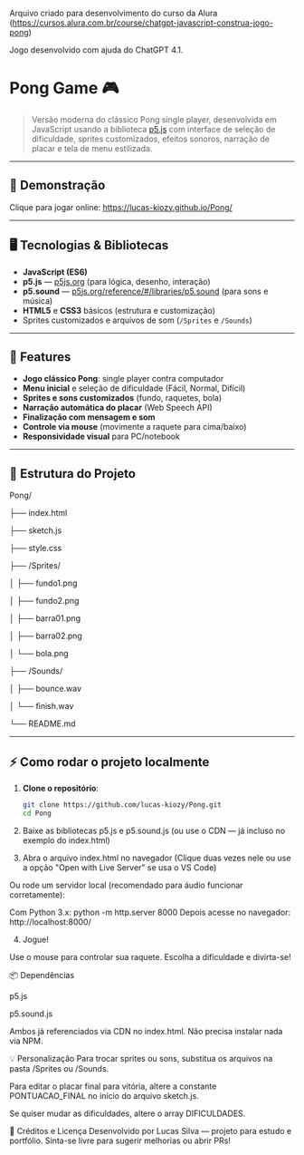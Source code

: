 Arquivo criado para desenvolvimento do curso da Alura (https://cursos.alura.com.br/course/chatgpt-javascript-construa-jogo-pong)

Jogo desenvolvido com ajuda do ChatGPT 4.1.

# Pong Game 🎮

> Versão moderna do clássico Pong single player, desenvolvida em JavaScript usando a biblioteca [p5.js](https://p5js.org/) com interface de seleção de dificuldade, sprites customizados, efeitos sonoros, narração de placar e tela de menu estilizada.

---

## 🚀 Demonstração

Clique para jogar online: https://lucas-kiozy.github.io/Pong/


---

## 🖥️ Tecnologias & Bibliotecas

- **JavaScript (ES6)**
- **p5.js** — [p5js.org](https://p5js.org/) (para lógica, desenho, interação)
- **p5.sound** — [p5js.org/reference/#/libraries/p5.sound](https://p5js.org/reference/#/libraries/p5.sound) (para sons e música)
- **HTML5** e **CSS3** básicos (estrutura e customização)
- Sprites customizados e arquivos de som (`/Sprites` e `/Sounds`)

---

## 🎨 Features

- **Jogo clássico Pong**: single player contra computador
- **Menu inicial** e seleção de dificuldade (Fácil, Normal, Difícil)
- **Sprites e sons customizados** (fundo, raquetes, bola)
- **Narração automática do placar** (Web Speech API)
- **Finalização com mensagem e som**
- **Controle via mouse** (movimente a raquete para cima/baixo)
- **Responsividade visual** para PC/notebook

---

## 📁 Estrutura do Projeto

Pong/

├── index.html

├── sketch.js

├── style.css

├── /Sprites/

│ ├── fundo1.png

│ ├── fundo2.png

│ ├── barra01.png

│ ├── barra02.png

│ └── bola.png

├── /Sounds/

│ ├── bounce.wav

│ └── finish.wav

└── README.md

---

## ⚡ Como rodar o projeto localmente

1. **Clone o repositório**:
   ```bash
   git clone https://github.com/lucas-kiozy/Pong.git
   cd Pong
   
2. Baixe as bibliotecas p5.js e p5.sound.js
(ou use o CDN — já incluso no exemplo do index.html)

3. Abra o arquivo index.html no navegador
(Clique duas vezes nele ou use a opção "Open with Live Server" se usa o VS Code)

Ou rode um servidor local (recomendado para áudio funcionar corretamente):

Com Python 3.x:
python -m http.server 8000
Depois acesse no navegador: http://localhost:8000/


4. Jogue!

  Use o mouse para controlar sua raquete.
  Escolha a dificuldade e divirta-se!

📦 Dependências

p5.js

p5.sound.js

Ambos já referenciados via CDN no index.html. Não precisa instalar nada via NPM.

💡 Personalização
Para trocar sprites ou sons, substitua os arquivos na pasta /Sprites ou /Sounds.

Para editar o placar final para vitória, altere a constante PONTUACAO_FINAL no início do arquivo sketch.js.

Se quiser mudar as dificuldades, altere o array DIFICULDADES.

📝 Créditos e Licença
Desenvolvido por Lucas Silva — projeto para estudo e portfólio.
Sinta-se livre para sugerir melhorias ou abrir PRs!
